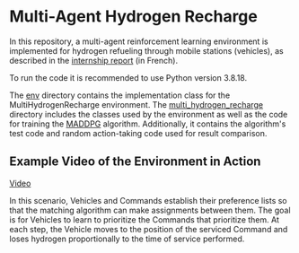  # Multi-Agent Hydrogen Recharge

 In this repository, a multi-agent reinforcement learning environment is implemented for hydrogen refueling through mobile stations (vehicles), as described in the [internship report](https://github.com/celiolucaslm/Multi-Agent-Hydrogen-Recharge/blob/main/Rapport_Stage___Célio%20MEDEIROS.pdf) (in French).

 To run the code it is recommended to use Python version 3.8.18.
 
 The [env](https://github.com/celiolucaslm/Multi-Agent-Hydrogen-Recharge/tree/main/multi_hydrogen_recharge/env) directory contains the implementation class for the MultiHydrogenRecharge environment. The [multi_hydrogen_recharge](https://github.com/celiolucaslm/Multi-Agent-Hydrogen-Recharge/tree/main/multi_hydrogen_recharge) directory includes the classes used by the environment as well as the code for training the [MADDPG](https://arxiv.org/pdf/1706.02275) algorithm. Additionally, it contains the algorithm's test code and random action-taking code used for result comparison. 

## Example Video of the Environment in Action
 [Video](https://github.com/user-attachments/assets/e5bf792b-507e-4da9-a95d-fd3b35ca5d11)

 In this scenario, Vehicles and Commands establish their preference lists so that the matching algorithm can make assignments between them. The goal is for Vehicles to learn to prioritize the Commands that prioritize them. At each step, the Vehicle moves to the position of the serviced Command and loses hydrogen proportionally to the time of service performed.
